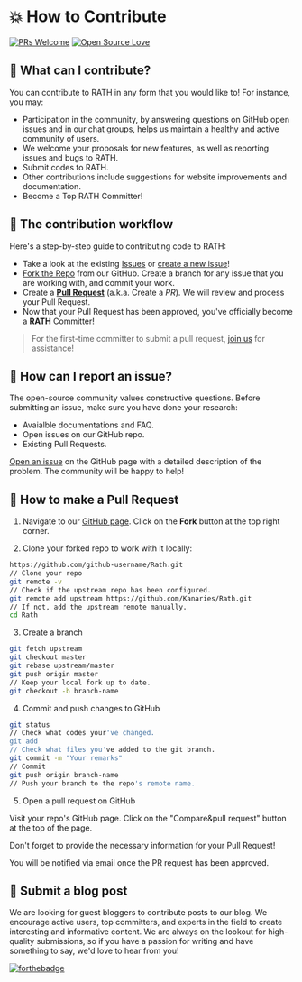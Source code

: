 # 💥 How to Contribute

[![PRs Welcome](https://img.shields.io/badge/PRs-welcome-brightgreen.svg?style=flat-square)](https://github.com/Kanaries/Rath/pulls)
[![Open Source Love](https://badges.frapsoft.com/os/v1/open-source.svg?v=103)](https://join.slack.com/t/kanaries/shared_invite/zt-1k60sgaxu-aGcuS7CwGeJUccE61iGopg)

## 💪 What can I contribute?
You can contribute to RATH in any form that you would like to! For instance, you may:

- Participation in the community, by answering questions on GitHub open issues and in our chat groups, helps us maintain a healthy and active community of users.
- We welcome your proposals for new features, as well as reporting issues and bugs to RATH.
- Submit codes to RATH.
- Other contributions include suggestions for website improvements and documentation.
- Become a Top RATH Committer!

## 📐 The contribution workflow
Here's a step-by-step guide to contributing code to RATH:

- Take a look at the existing [Issues](https://github.com/Kanaries/Rath/issues) or [create a new issue](https://github.com/Kanaries/Rath/issues/new/choose)!
- [Fork the Repo](https://github.com/Kanaries/Rath/fork) from our GitHub. Create a branch for any issue that you are working with, and commit your work.
- Create a **[Pull Request](https://github.com/Kanaries/Rath/compare)** (a.k.a. Create a *PR*). We will review and process your Pull Request.
- Now that your Pull Request has been approved, you've officially become a **RATH** Committer!

>For the first-time committer to submit a pull request, [join us](join#-need-help) for assistance!

## 🐞 How can I report an issue?
The open-source community values constructive questions. Before submitting an issue, make sure you have done your research:

- Avaialble documentations and FAQ.
- Open issues on our GitHub repo.
- Existing Pull Requests.

[Open an issue](https://github.com/Kanaries/Rath/issues) on the GitHub page with a detailed description of the problem. The community will be happy to help!

## 👾 How to make a Pull Request

1.  Navigate to our [GitHub page](https://github.com/Kanaries/Rath). Click on the **Fork** button at the top right corner.

2. Clone your forked repo to work with it locally:

```bash
https://github.com/github-username/Rath.git
// Clone your repo
git remote -v
// Check if the upstream repo has been configured.
git remote add upstream https://github.com/Kanaries/Rath.git
// If not, add the upstream remote manually.
cd Rath
```

3. Create a branch

```bash
git fetch upstream
git checkout master
git rebase upstream/master
git push origin master
// Keep your local fork up to date.
git checkout -b branch-name
```

4. Commit and push changes to GitHub

```bash
git status
// Check what codes your've changed.
git add
// Check what files you've added to the git branch.
git commit -m "Your remarks"
// Commit
git push origin branch-name
// Push your branch to the repo's remote name.
```

5. Open a pull request on GitHub

Visit your repo's GitHub page. Click on the "Compare&pull request" button at the top of the page.

Don't forget to provide the necessary information for your Pull Request!

You will be notified via email once the PR request has been approved.


## 🥇 Submit a blog post
We are looking for guest bloggers to contribute posts to our blog. We encourage active users, top committers, and experts in the field to create interesting and informative content. 
We are always on the lookout for high-quality submissions, so if you have a passion for writing and have something to say, we'd love to hear from you!

[![forthebadge](https://forthebadge.com/images/badges/built-with-love.svg)](https://forthebadge.com)
